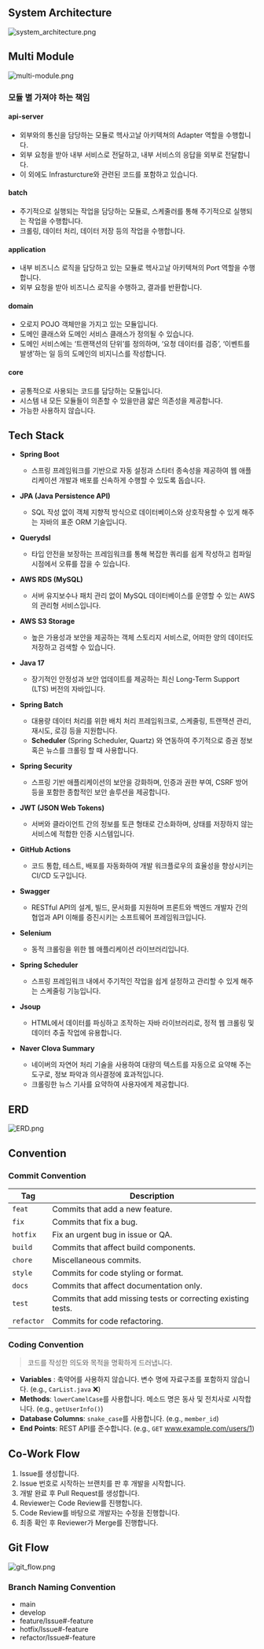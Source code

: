 ## System Architecture
![system_architecture.png](docs%2Fsystem_architecture.png)
## Multi Module
![multi-module.png](docs%2Fmulti-module.png)

### 모듈 별 가져야 하는 책임 
#### api-server
- 외부와의 통신을 담당하는 모듈로 헥사고날 아키텍쳐의 Adapter 역할을 수행합니다. 
- 외부 요청을 받아 내부 서비스로 전달하고, 내부 서비스의 응답을 외부로 전달합니다.
- 이 외에도 Infrasturcture와 관련된 코드를 포함하고 있습니다.

#### batch
- 주기적으로 실행되는 작업을 담당하는 모듈로, 스케줄러를 통해 주기적으로 실행되는 작업을 수행합니다.
- 크롤링, 데이터 처리, 데이터 저장 등의 작업을 수행합니다.

#### application
- 내부 비즈니스 로직을 담당하고 있는 모듈로 헥사고날 아키텍쳐의 Port 역할을 수행합니다.
- 외부 요청을 받아 비즈니스 로직을 수행하고, 결과를 반환합니다.

#### domain
- 오로지 POJO 객체만을 가지고 있는 모듈입니다.
- 도메인 클래스와 도메인 서비스 클래스가 정의될 수 있습니다.
- 도메인 서비스에는 ‘트랜잭션의 단위’를 정의하며, ‘요청 데이터를 검증’, ‘이벤트를 발생’하는 일 등의 도메인의 비지니스를 작성합니다.

#### core
- 공통적으로 사용되는 코드를 담당하는 모듈입니다.
- 시스템 내 모든 모듈들이 의존할 수 있을만큼 얇은 의존성을 제공합니다.
- 가능한 사용하지 않습니다.

## Tech Stack
- **Spring Boot**
    - 스프링 프레임워크를 기반으로 자동 설정과 스타터 종속성을 제공하여 웹 애플리케이션 개발과 배포를 신속하게 수행할 수 있도록 돕습니다.

- **JPA (Java Persistence API)**
    - SQL 작성 없이 객체 지향적 방식으로 데이터베이스와 상호작용할 수 있게 해주는 자바의 표준 ORM 기술입니다.

- **Querydsl**
    - 타입 안전을 보장하는 프레임워크를 통해 복잡한 쿼리를 쉽게 작성하고 컴파일 시점에서 오류를 잡을 수 있습니다.

- **AWS RDS (MySQL)**
    - 서버 유지보수나 패치 관리 없이 MySQL 데이터베이스를 운영할 수 있는 AWS의 관리형 서비스입니다.

- **AWS S3 Storage**
    - 높은 가용성과 보안을 제공하는 객체 스토리지 서비스로, 어떠한 양의 데이터도 저장하고 검색할 수 있습니다.

- **Java 17**
    - 장기적인 안정성과 보안 업데이트를 제공하는 최신 Long-Term Support (LTS) 버전의 자바입니다.

- **Spring Batch**
    - 대용량 데이터 처리를 위한 배치 처리 프레임워크로, 스케줄링, 트랜잭션 관리, 재시도, 로깅 등을 지원합니다.
    - **Scheduler** (Spring Scheduler, Quartz) 와 연동하여 주기적으로 증권 정보 혹은 뉴스를 크롤링 할 때 사용합니다.

- **Spring Security**
    - 스프링 기반 애플리케이션의 보안을 강화하며, 인증과 권한 부여, CSRF 방어 등을 포함한 종합적인 보안 솔루션을 제공합니다.

- **JWT (JSON Web Tokens)**
    - 서버와 클라이언트 간의 정보를 토큰 형태로 간소화하며, 상태를 저장하지 않는 서비스에 적합한 인증 시스템입니다.

- **GitHub Actions**
    - 코드 통합, 테스트, 배포를 자동화하여 개발 워크플로우의 효율성을 향상시키는 CI/CD 도구입니다.

- **Swagger**
    - RESTful API의 설계, 빌드, 문서화를 지원하며 프론트와 백엔드 개발자 간의 협업과 API 이해를 증진시키는 소프트웨어 프레임워크입니다.

- **Selenium**
    - 동적 크롤링을 위한 웹 애플리케이션 라이브러리입니다. 

- **Spring Scheduler**
    - 스프링 프레임워크 내에서 주기적인 작업을 쉽게 설정하고 관리할 수 있게 해주는 스케줄링 기능입니다.

- **Jsoup**
    - HTML에서 데이터를 파싱하고 조작하는 자바 라이브러리로, 정적 웹 크롤링 및 데이터 추출 작업에 유용합니다.

- **Naver Clova Summary**
    - 네이버의 자연어 처리 기술을 사용하여 대량의 텍스트를 자동으로 요약해 주는 도구로, 정보 파악과 의사결정에 효과적입니다.
    - 크롤링한 뉴스 기사를 요약하여 사용자에게 제공합니다.
## ERD
![ERD.png](docs%2FERD.png)
## Convention
### Commit Convention
| Tag      | Description                                         |
|----------|-----------------------------------------------------|
| `feat`   | Commits that add a new feature.                     |
| `fix`    | Commits that fix a bug.                             |
| `hotfix` | Fix an urgent bug in issue or QA.                   |
| `build`  | Commits that affect build components.               |
| `chore`  | Miscellaneous commits.                              |
| `style`  | Commits for code styling or format.                 |
| `docs`   | Commits that affect documentation only.             |
| `test`   | Commits that add missing tests or correcting existing tests. |
| `refactor`| Commits for code refactoring.                      |

### Coding Convention
> 코드를 작성한 의도와 목적을 명확하게 드러냅니다. 
- **Variables** : 축약어를 사용하지 않습니다. 변수 명에 자료구조를 포함하지 않습니다. (e.g., `CarList.java` ❌) <br>
- **Methods**: `lowerCamelCase`를 사용합니다. 메소드 명은 동사 및 전치사로 시작합니다. (e.g., `getUserInfo()`) <br>
- **Database Columns**: `snake_case`를 사용합니다. (e.g., `member_id`) <br>
- **End Points**: REST API를 준수합니다. (e.g., `GET` www.example.com/users/1) <br>

## Co-Work Flow
1. Issue를 생성합니다.
2. Issue 번호로 시작하는 브랜치를 판 후 개발을 시작합니다. 
3. 개발 완료 후 Pull Request를 생성합니다.
4. Reviewer는 Code Review를 진행합니다.
5. Code Review를 바탕으로 개발자는 수정을 진행합니다.
6. 최종 확인 후 Reviewer가 Merge를 진행합니다.

## Git Flow 
![git_flow.png](docs%2Fgit_flow.png)

### Branch Naming Convention
- main 
- develop
- feature/Issue#-feature
- hotfix/Issue#-feature
- refactor/Issue#-feature

